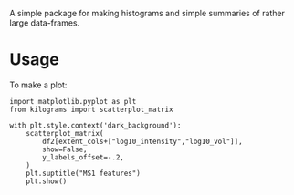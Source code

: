 A simple package for making histograms and simple summaries of rather large data-frames.

# Usage

To make a plot:
```{python3}
import matplotlib.pyplot as plt
from kilograms import scatterplot_matrix

with plt.style.context('dark_background'):
    scatterplot_matrix(
        df2[extent_cols+["log10_intensity","log10_vol"]],
        show=False,
        y_labels_offset=-.2,
    )
    plt.suptitle("MS1 features")
    plt.show()
```
